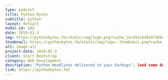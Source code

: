 ```yaml
---
type: podcast
title: Python Bytes
subtitle: python
layout: default
modal-id: 202
date: 2019-01-3
img: https://pythonbytes.fm/static/img/logo.png?cache_id=391cb49247369a67c4be78b27f2b3cd5
thumbnail: https://pythonbytes.fm/static/img/logo--thumbnail.png?cache_id=391cb49247369a67c4be78b27f2b3cd5
alt: image-alt
project-date: 2019-01-3
client: Start Bootstrap
category: Web Development
description: "Python Headlines delivered to your Earbugs". (and some decent/bad Dad jokes)
link: https://pythonbytes.fm/
---
```


